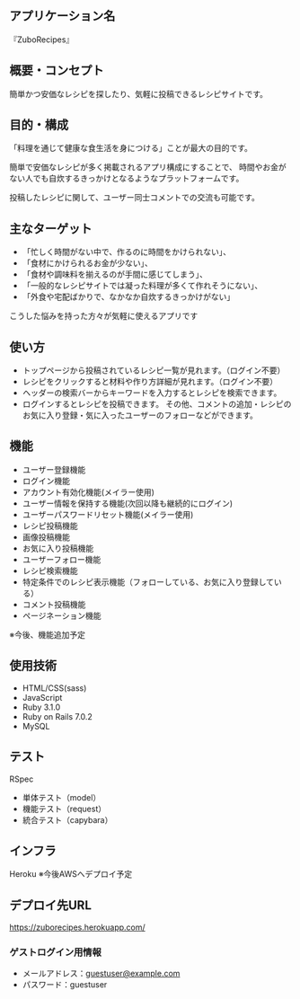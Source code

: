 ## アプリケーション名
『ZuboRecipes』

## 概要・コンセプト
簡単かつ安価なレシピを探したり、気軽に投稿できるレシピサイトです。

## 目的・構成
「料理を通じて健康な食生活を身につける」ことが最大の目的です。

簡単で安価なレシピが多く掲載されるアプリ構成にすることで、
時間やお金がない人でも自炊するきっかけとなるようなプラットフォームです。

投稿したレシピに関して、ユーザー同士コメントでの交流も可能です。

## 主なターゲット
* 「忙しく時間がない中で、作るのに時間をかけられない」、
* 「食材にかけられるお金が少ない」、
* 「食材や調味料を揃えるのが手間に感じてしまう」、
* 「一般的なレシピサイトでは凝った料理が多くて作れそうにない」、
* 「外食や宅配ばかりで、なかなか自炊するきっかけがない」

こうした悩みを持った方々が気軽に使えるアプリです

## 使い方
* トップページから投稿されているレシピ一覧が見れます。（ログイン不要）
* レシピをクリックすると材料や作り方詳細が見れます。（ログイン不要）
* ヘッダーの検索バーからキーワードを入力するとレシピを検索できます。
* ログインするとレシピを投稿できます。
その他、コメントの追加・レシピのお気に入り登録・気に入ったユーザーのフォローなどができます。

## 機能
* ユーザー登録機能
* ログイン機能
* アカウント有効化機能(メイラー使用)
* ユーザー情報を保持する機能(次回以降も継続的にログイン)
* ユーザーパスワードリセット機能(メイラー使用)
* レシピ投稿機能
* 画像投稿機能
* お気に入り投稿機能
* ユーザーフォロー機能
* レシピ検索機能
* 特定条件でのレシピ表示機能（フォローしている、お気に入り登録している）
* コメント投稿機能
* ページネーション機能

※今後、機能追加予定

## 使用技術
* HTML/CSS(sass)
* JavaScript
* Ruby 3.1.0
* Ruby on Rails 7.0.2
* MySQL

## テスト
RSpec
* 単体テスト（model）
* 機能テスト（request）
* 統合テスト（capybara）

## インフラ
Heroku
※今後AWSへデプロイ予定

## デプロイ先URL
https://zuborecipes.herokuapp.com/
### ゲストログイン用情報
* メールアドレス：guestuser@example.com
* パスワード：guestuser
